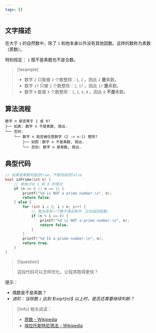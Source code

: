 ```yaml
---
tags: []
---
```


## 文字描述

在大于 `1` 的自然数中，除了 `1` 和他本身以外没有其他因数。这样的数称为素数（质数）。

特别规定： `1` 既不是素数也不是合数。

> [!example] 
> - 数字 `2` 只能被 `2` 个数整除：`1`, `2` 。因此 `2` **是**素数。
> - 数字 `17` 只被 `2` 个数整除：`1`, `17` 。因此 `17` **是**素数。
> - 数字 `8` 能被 `4` 个数整除：`1`, `2`, `4`, `8` 。因此 `8` **不是**素数。

## 算法流程

```
数字 n 是否等于 1 或 0?
├── 如真: 数字 n 不是素数, 跳出.
└── 否则:
	└── 数字 n 能否被任意数字 (2 -> n-1) 整除?
		├── 如假：数字 n 不是素数, 跳出.
		└── 否则: 数字 n 是素数, 跳出.
```

## 典型代码

```c
// 如果是素数则返回true，不是则返回false
bool isPrime(int n) {
	// 单独讨论 1 和 0 的情况
	if (n == 0 || n == 1) {
		printf("%d is NOT a prime number.\n", n);
		return false;
	} else {
		for (int i = 2; i < n; i++) {
			// 每当发现一个数不满足条件，立刻返回函数。
			if (n % i == 0) {
				printf("%d is NOT a prime number.\n", n);
				return false;
			}
		}
		printf("%d IS a prime number.\n", n);
		return true;
	}
}
```

>[!question] 
>
> 这段代码可以怎样优化，让程序跑得更快？

提示：

- 偶数是不是素数？
- *进阶：当除数 `i` 达到 $\sqrt{n}$ 以上时，是否还需要继续判断？*

> [!info] 
> 相关阅读：
> - [质数 - Wikipedia](https://zh.wikipedia.org/wiki/%E8%B4%A8%E6%95%B0)
> - [埃拉托斯特尼筛法 - Wikipedia](https://zh.wikipedia.org/wiki/%E5%9F%83%E6%8B%89%E6%89%98%E6%96%AF%E7%89%B9%E5%B0%BC%E7%AD%9B%E6%B3%95)